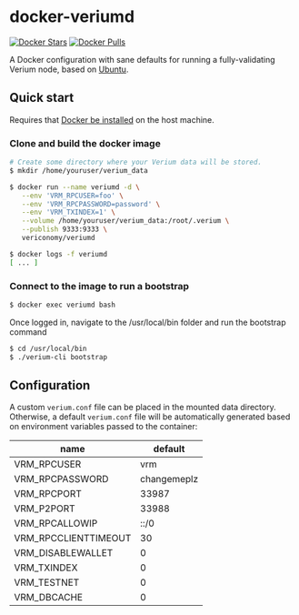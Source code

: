 
# docker-veriumd

[![Docker Stars](https://img.shields.io/docker/stars/vericonomy/veriumd.svg)](https://hub.docker.com/r/vericonomy/veriumd/)
[![Docker Pulls](https://img.shields.io/docker/pulls/vericonomy/veriumd.svg)](https://hub.docker.com/r/vericonomy/veriumd/)

A Docker configuration with sane defaults for running a fully-validating
Verium node, based on [Ubuntu](https://ubuntu.org/).

## Quick start

Requires that [Docker be installed](https://docs.docker.com/install/) on the host machine.

### Clone and build the docker image

```bash
# Create some directory where your Verium data will be stored.
$ mkdir /home/youruser/verium_data

$ docker run --name veriumd -d \
   --env 'VRM_RPCUSER=foo' \
   --env 'VRM_RPCPASSWORD=password' \
   --env 'VRM_TXINDEX=1' \
   --volume /home/youruser/verium_data:/root/.verium \
   --publish 9333:9333 \
   vericonomy/veriumd

$ docker logs -f veriumd
[ ... ]
```

### Connect to the image to run a bootstrap
```bash
$ docker exec veriumd bash
```

Once logged in, navigate to the /usr/local/bin folder and run the bootstrap command

```bash
$ cd /usr/local/bin
$ ./verium-cli bootstrap

```

## Configuration

A custom `verium.conf` file can be placed in the mounted data directory.
Otherwise, a default `verium.conf` file will be automatically generated based
on environment variables passed to the container:

| name | default |
| ---- | ------- |
| VRM_RPCUSER | vrm |
| VRM_RPCPASSWORD | changemeplz |
| VRM_RPCPORT | 33987 |
| VRM_P2PORT | 33988 |
| VRM_RPCALLOWIP | ::/0 |
| VRM_RPCCLIENTTIMEOUT | 30 |
| VRM_DISABLEWALLET | 0 |
| VRM_TXINDEX | 0 |
| VRM_TESTNET | 0 |
| VRM_DBCACHE | 0 |